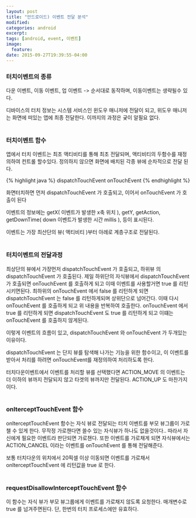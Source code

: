 ```yaml
---
layout: post
title: "안드로이드) 이벤트 전달 분석"
modified:
categories: android
excerpt:
tags: [android, event, 이벤트]
image:
  feature:
date: 2015-09-27T19:39:55-04:00
---
```

### 터치이벤트의 종류
다운 이벤트, 이동 이벤트, 업 이벤트  -> 순서대로 동작하며, 이동이벤트는 생략될수 있다. <br>

디바이스의 터치 정보는 시스템 서비스인 윈도우 매니저에 전달이 되고, 위도우 매니저는 화면에 떠있는 앱에 최종 전달한다.
이까지의 과정은 궂이 알필요 없다. <br><br>
	

### 터치이벤트 함수
앱에서 터치 이벤트는 최초 액티비티를 통해 최초 전달되며, 액티비티의 두함수를 재정의하여 컨트롤 할수있다. 정의하지 않으면 화면에 배치된 각종 뷰에 순차적으로 전달 된다.

{% highlight java %}
dispatchTouchEvent 
onTouchEvent 
{% endhighlight %}

화면터치하면 먼저 dispatchTouchEvent 가 호출되고, 이어서 onTouchEvent 가 호출이 된다

이벤트의 정보에는 getX( 이벤트가 발생한 x축 위치 ), getY, getAction, getDownTime( down 이벤트가 발생한 시간 millis ), 등이 표시된다.

이벤트는 가장 최산단의 뷰( 액티비티 )부터 아례로 계층구조로 전달된다.<br><br>

### 터치이벤트의 전달과정 
최상단의 뷰에서 가장먼저 dispatchTouchEvent 가 호출되고, 하위뷰 의 dispatchTouchEvent 가 호출된다.
제일 하위단의 자식뷰에서 dispatchTouchEvent 가 호출되면 onTouchEvent 를 호출하게 되고 이때 이벤트를 사용할거면 true 를 리턴시키면된다.
최하위의 onTouchEvent 에서 false 를 리턴하게 되면 dispatchTouchEvent 는 false 를 리턴하게되며 상위단으로 넘어간다. 이때 다시 onTouchEvent 를 호출하게 되고 위 내용을 반복하여 호출한다. onTouchEvent 에서 true 를 리턴하게 되면 dispatchTouchEvent 도 true 를 리턴하게 되고 이떄는 onTouchEvent 를 호출하지 않게된다.

이렇게 이벤트의 흐름이 있고, dispatchTouchEvent 와 onTouchEvent 가 두개있는 이유이다.

dispatchTouchEvent 는 단지 뷰를 탐색해 나가는 기능을 위한 함수이고, 이 이벤트를 받아서 처리를 하려면 onTouchEvent를 재정의하여 처리하도록 한다.


터치다운이벤트에서 이벤트를 처리할 뷰를 선택했다면 ACTION_MOVE 의 이벤트는 더 이하의 뷰까지 전달되지 않고 타겟의 뷰까지만 전달된다. ACTION_UP 도 마찬가지이다.<br><br>


### onIterceptTouchEvent 함수
onIterceptTouchEvent 함수는 자식 뷰로 전달되는 터치 이벤트를 부모 뷰그룹이 가로챌 수 있게 한다. 무작정 가로챈다면 쓸수 있는 자식뷰가 하나도 없을것이다..
따라서 자신에게 필요한 이벤트라 판단되면 가로챈다. 또한 이벤트를 가로채게 되면 자식뷰에서는 ACTION_CANCEL 이라는 이벤트를 onTouchEvent 를 통해 전달해준다.

보통 터치다운의 위치에서 20픽셀 이상 이동되면 이벤트를 가로채서 onIterceptTouchEvent 에 리턴값을 true 로 한다.<br><br>

### requestDisallowInterceptTouchEvent 함수
이 함수는 자식 뷰가 부모 뷰그룹에게 이벤트를 가로채지 않도록 요청한다. 매개변수로 true 를 넘겨주면된다. 단, 한번의 터치 프로세스에만 유효하다.

